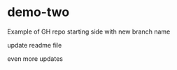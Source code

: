 # demo-two
Example of GH repo starting side with new branch name

update readme file

even more updates
